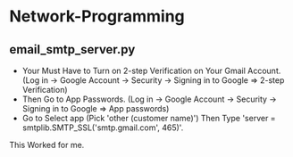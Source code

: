 # Network-Programming

**email_smtp_server.py**
----------------------------------
- Your Must Have to Turn on 2-step Verification on Your Gmail Account. (Log in -> Google Account -> Security -> Signing in to Google => 2-step Verification)
- Then Go to App Passwords. (Log in -> Google Account -> Security -> Signing in to Google => App passwords)
- Go to Select app (Pick 'other (customer name)') Then Type 'server = smtplib.SMTP_SSL('smtp.gmail.com', 465)'.

This Worked for me.
